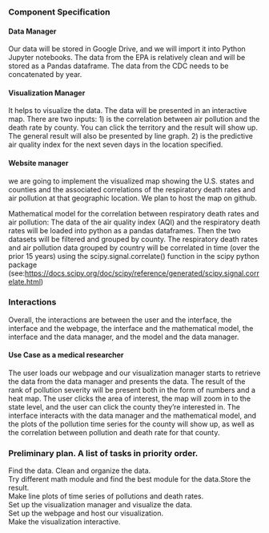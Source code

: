 ### Component Specification
#### Data Manager
Our data will be stored in Google Drive, and we will import it into Python Jupyter notebooks.  The data from the EPA is relatively clean and will be stored as a Pandas dataframe.  The data from the CDC needs to be concatenated by year.
#### Visualization  Manager
It helps to visualize the data. The data will be presented in an interactive map. There are two inputs: 1) is the correlation between air pollution and the death rate by county. You can click the territory and the result will show up. The general result will also be presented by line graph. 2) is the predictive air quality index for the next seven days in the location specified.
#### Website manager
we are going to implement the visualized map showing the U.S. states and counties and the associated correlations of the respiratory death rates and air pollution at that geographic location. We plan to host the map on github. 

Mathematical model for the correlation between respiratory death rates and air pollution: The data of the air quality index (AQI) and the respiratory death rates will be loaded into python as a pandas dataframes. Then the two datasets will be filtered and grouped by county. The respiratory death rates and air pollution data grouped by country will be correlated in time (over the prior 15 years) using the scipy.signal.correlate() function in the scipy python package<br /> (see:https://docs.scipy.org/doc/scipy/reference/generated/scipy.signal.correlate.html)

### Interactions
Overall, the interactions are between the user and the interface, the interface and the webpage, the interface and the mathematical model, the interface and the data manager, and the model and the data manager.
#### Use Case as a medical researcher
The user loads our webpage and our visualization manager starts to retrieve the data from the data manager and presents the data. The result of the rank of pollution severity will be present both in the form of numbers and a heat map. The user clicks the area of interest, the map will zoom in to the state level, and the user can click the county they’re interested in. The interface interacts with the data manager  and the mathematical model, and the plots of the pollution time series for the county will show up, as well as the correlation between pollution and death rate for that county.

### Preliminary plan. A list of tasks in priority order.
Find the data. Clean and organize the data.<br /> 
Try different math module and find the best module for the data.Store the result.<br /> 
Make line plots of time series of pollutions and death rates.<br /> 
Set up the visualization manager and visualize the data.<br /> 
Set up the webpage and host our visualization.<br /> 
Make the visualization interactive.